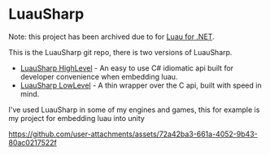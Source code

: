 # LuauSharp

Note: this project has been archived due to for [Luau for .NET](https://github.com/nuskey8/luau-dotnet/tree/main).

This is the LuauSharp git repo, there is two versions of LuauSharp.
- [LuauSharp HighLevel](https://github.com/kinexdev/LuauSharp/blob/main/HighLevel.md) - An easy to use C# idiomatic api built for developer convenience when embedding luau.
- [LuauSharp LowLevel](https://github.com/kinexdev/LuauSharp/blob/main/LowLevel.md) - A thin wrapper over the C api, built with speed in mind.

I've used LuauSharp in some of my engines and games, this for example is my project for embedding luau into unity

https://github.com/user-attachments/assets/72a42ba3-661a-4052-9b43-80ac0217522f
